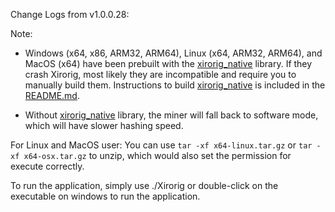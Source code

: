 Change Logs from v1.0.0.28:

Note:
- Windows (x64, x86, ARM32, ARM64), Linux (x64, ARM32, ARM64), and MacOS (x64) have been prebuilt with the [xirorig_native](https://github.com/TheDialgaTeam/Xirorig/tree/xirorig_future/Xirorig.Native/xirorig_native) library. If they crash Xirorig, most likely they are incompatible and require you to manually build them. Instructions to build [xirorig_native](https://github.com/TheDialgaTeam/Xirorig/tree/xirorig_future/Xirorig.Native/xirorig_native) is included in the [README.md](https://github.com/TheDialgaTeam/Xirorig/blob/xirorig_future/README.md).

- Without [xirorig_native](https://github.com/TheDialgaTeam/Xirorig/tree/xirorig_future/Xirorig.Native/xirorig_native) library, the miner will fall back to software mode, which will have slower hashing speed.

For Linux and MacOS user: You can use `tar -xf x64-linux.tar.gz` or `tar -xf x64-osx.tar.gz` to unzip, which would also set the permission for execute correctly.

To run the application, simply use ./Xirorig or double-click on the executable on windows to run the application.
